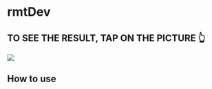# rmtDev
## TO SEE THE RESULT, TAP ON THE PICTURE 👆

<a href="https://babinigor.github.io/rmtDev/"><img src="https://github.com/user-attachments/assets/23235de0-314c-4bd0-9165-ba9a7671d5c4"/></a>

## How to use
